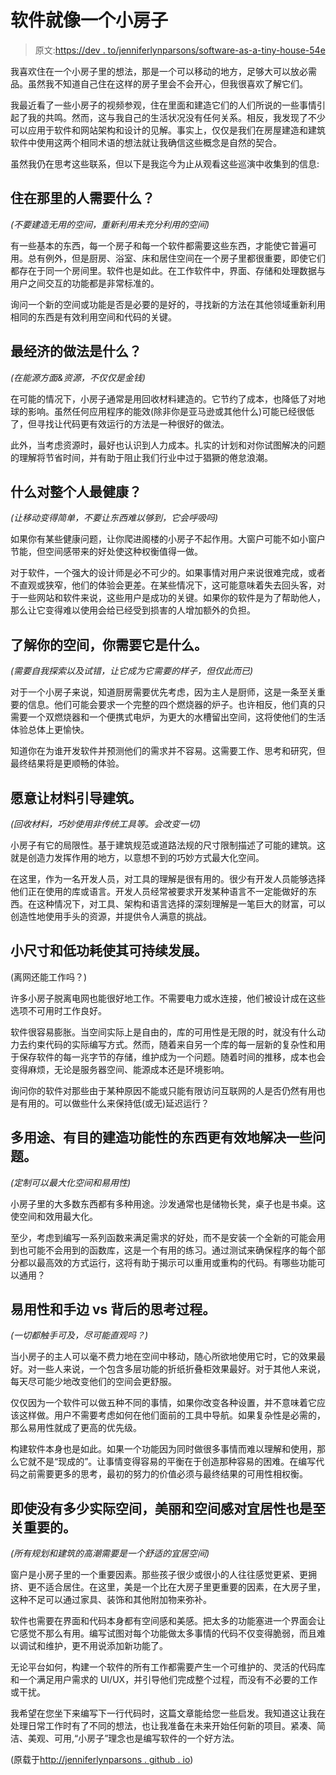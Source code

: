 # 软件就像一个小房子

> 原文:[https://dev . to/jenniferlynparsons/software-as-a-tiny-house-54e](https://dev.to/jenniferlynparsons/software-as-a-tiny-house-54e)

我喜欢住在一个小房子里的想法，那是一个可以移动的地方，足够大可以放必需品。虽然我不知道自己住在这样的房子里会不会开心，但我很喜欢了解它们。

我最近看了一些小房子的视频参观，住在里面和建造它们的人们所说的一些事情引起了我的共鸣。然而，这与我自己的生活状况没有任何关系。相反，我发现了不少可以应用于软件和网站架构和设计的见解。事实上，仅仅是我们在房屋建造和建筑软件中使用这两个相同术语的想法就让我确信这些概念是自然的契合。

虽然我仍在思考这些联系，但以下是我迄今为止从观看这些巡演中收集到的信息:

## 住在那里的人需要什么？

*(不要建造无用的空间，重新利用未充分利用的空间)*

有一些基本的东西，每一个房子和每一个软件都需要这些东西，才能使它普遍可用。总有例外，但是厨房、浴室、床和居住空间在一个房子里都很重要，即使它们都存在于同一个房间里。软件也是如此。在工作软件中，界面、存储和处理数据与用户之间交互的功能都是非常标准的。

询问一个新的空间或功能是否是必要的是好的，寻找新的方法在其他领域重新利用相同的东西是有效利用空间和代码的关键。

## 最经济的做法是什么？

*(在能源方面&资源，不仅仅是金钱)*

在可能的情况下，小房子通常是用回收材料建造的。它节约了成本，也降低了对地球的影响。虽然任何应用程序的能效(除非你是亚马逊或其他什么)可能已经很低了，但寻找让代码更有效运行的方法是一种很好的做法。

此外，当考虑资源时，最好也认识到人力成本。扎实的计划和对你试图解决的问题的理解将节省时间，并有助于阻止我们行业中过于猖獗的倦怠浪潮。

## 什么对整个人最健康？

*(让移动变得简单，不要让东西难以够到，它会呼吸吗)*

如果你有某些健康问题，让你爬进阁楼的小房子不起作用。大窗户可能不如小窗户节能，但空间感带来的好处使这种权衡值得一做。

对于软件，一个强大的设计师是必不可少的。如果事情对用户来说很难完成，或者不直观或狭窄，他们的体验会更差。在某些情况下，这可能意味着失去回头客，对于一些网站和软件来说，这些用户是成功的关键。如果你的软件是为了帮助他人，那么让它变得难以使用会给已经受到损害的人增加额外的负担。

## 了解你的空间，你需要它是什么。

*(需要自我探索以及试错，让它成为它需要的样子，但仅此而已)*

对于一个小房子来说，知道厨房需要优先考虑，因为主人是厨师，这是一条至关重要的信息。他们可能会要求一个完整的四个燃烧器的炉子。也许相反，他们真的只需要一个双燃烧器和一个便携式电炉，为更大的水槽留出空间，这将使他们的生活体验总体上更愉快。

知道你在为谁开发软件并预测他们的需求并不容易。这需要工作、思考和研究，但最终结果将是更顺畅的体验。

## 愿意让材料引导建筑。

*(回收材料，巧妙使用非传统工具等。会改变一切)*

小房子有它的局限性。基于建筑规范或道路法规的尺寸限制描述了可能的建筑。这就是创造力发挥作用的地方，以意想不到的巧妙方式最大化空间。

在这里，作为一名开发人员，对工具的理解是很有用的。很少有开发人员能够选择他们正在使用的库或语言。开发人员经常被要求开发某种语言不一定能做好的东西。在这种情况下，对工具、架构和语言选择的深刻理解是一笔巨大的财富，可以创造性地使用手头的资源，并提供令人满意的挑战。

## 小尺寸和低功耗使其可持续发展。

(离网还能工作吗？)

许多小房子脱离电网也能很好地工作。不需要电力或水连接，他们被设计成在这些选项不可用时工作良好。

软件很容易膨胀。当空间实际上是自由的，库的可用性是无限的时，就没有什么动力去约束代码的实际编写方式。然而，随着来自另一个库的每一层新的复杂性和用于保存软件的每一兆字节的存储，维护成为一个问题。随着时间的推移，成本也会变得麻烦，无论是服务器空间、能源成本还是环境影响。

询问你的软件对那些由于某种原因不能或只能有限访问互联网的人是否仍然有用也是有用的。可以做些什么来保持低(或无)延迟运行？

## 多用途、有目的建造功能性的东西更有效地解决一些问题。

*(定制可以最大化空间和易用性)*

小房子里的大多数东西都有多种用途。沙发通常也是储物长凳，桌子也是书桌。这使空间和效用最大化。

至少，考虑到编写一系列函数来满足需求的好处，而不是安装一个全新的可能会用到也可能不会用到的函数库，这是一个有用的练习。通过测试来确保程序的每个部分都以最高效的方式运行，这将有助于揭示可以重用或重构的代码。有哪些功能可以通用？

## 易用性和手边 vs 背后的思考过程。

*(一切都触手可及，尽可能直观吗？)*

当小房子的主人可以毫不费力地在空间中移动，随心所欲地使用它时，它的效果最好。对一些人来说，一个包含多层功能的折纸折叠柜效果最好。对于其他人来说，每天尽可能少地改变他们的空间会更舒服。

仅仅因为一个软件可以做五种不同的事情，如果你改变各种设置，并不意味着它应该这样做。用户不需要考虑如何在他们面前的工具中导航。如果复杂性是必需的，那么易用性就成了更高的优先级。

构建软件本身也是如此。如果一个功能因为同时做很多事情而难以理解和使用，那么它就不是“现成的”。让事情变得容易的平衡在于创造那种容易的困难。在编写代码之前需要更多的思考，最初的努力的价值必须与最终结果的可用性相权衡。

## 即使没有多少实际空间，美丽和空间感对宜居性也是至关重要的。

*(所有规划和建筑的高潮需要是一个舒适的宜居空间)*

窗户是小房子里的一个重要因素。那些孩子很少或很小的人往往感觉更紧、更拥挤、更不适合居住。在这里，美是一个比在大房子里更重要的因素，在大房子里，这种不足可以通过家具、装饰和其他附加物来弥补。

软件也需要在界面和代码本身都有空间感和美感。把太多的功能塞进一个界面会让它感觉不那么有用。编写试图对每个功能做太多事情的代码不仅变得脆弱，而且难以调试和维护，更不用说添加新功能了。

无论平台如何，构建一个软件的所有工作都需要产生一个可维护的、灵活的代码库和一个满足用户需求的 UI/UX，并引导他们完成整个过程，而没有不必要的工作或干扰。

我希望在您坐下来编写下一行代码时，这篇文章能给您一些启发。我知道这让我在处理日常工作时有了不同的想法，也让我准备在未来开始任何新的项目。紧凑、简洁、美观、可用,“小房子”理念也是编写软件的一个好方法。

(原载于[http://jenniferlynparsons . github . io](http://jenniferlynparsons.github.io/software-a-tiny-house/))